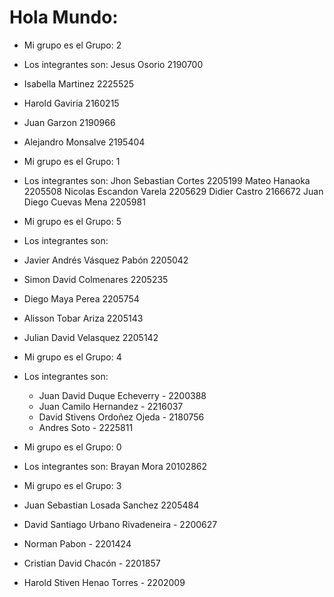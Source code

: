 # Hola Mundo:


- Mi grupo es el Grupo: 2
- Los integrantes son: Jesus Osorio 2190700
- Isabella Martinez 2225525
- Harold Gaviria 2160215
- Juan Garzon 2190966
- Alejandro Monsalve 2195404



- Mi grupo es el Grupo: 1
- Los integrantes son:
    Jhon Sebastian Cortes 2205199
    Mateo Hanaoka 2205508
    Nicolas Escandon Varela 2205629
    Didier Castro 2166672
    Juan Diego Cuevas Mena 2205981



- Mi grupo es el Grupo: 5
- Los integrantes son:
- Javier Andrés Vásquez Pabón 2205042
- Simon David Colmenares 2205235
- Diego Maya Perea 2205754
- Alisson Tobar Ariza 2205143
- Julian David Velasquez 2205142


- Mi grupo es el Grupo: 4
- Los integrantes son:
	- Juan David Duque Echeverry - 2200388
	- Juan Camilo Hernandez - 2216037
	- David Stivens Ordoñez Ojeda - 2180756
	- Andres Soto - 2225811

- Mi grupo es el Grupo: 0
- Los integrantes son:
    Brayan Mora 20102862
 

- Mi grupo es el Grupo: 3
- Juan Sebastian Losada Sanchez 2205484
- David Santiago Urbano Rivadeneira - 2200627
- Norman Pabon - 2201424
- Cristian David Chacón - 2201857
- Harold Stiven Henao Torres - 2202009


